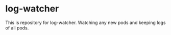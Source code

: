 # log-watcher

This is repository for log-watcher. Watching any new pods and keeping logs of all pods.
